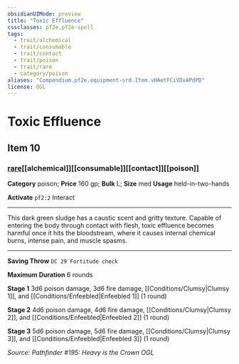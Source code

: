 ```yaml
---
obsidianUIMode: preview
title: "Toxic Effluence"
cssclasses: pf2e,pf2e-spell
tags:
  - trait/alchemical
  - trait/consumable
  - trait/contact
  - trait/poison
  - trait/rare
  - category/poison
aliases: "Compendium.pf2e.equipment-srd.Item.vHAetFCiVDxAPdPD"
license: OGL
---
```

# Toxic Effluence
## Item 10
### [rare](rare "Rare Rarity Trait")[[alchemical]][[consumable]][[contact]][[poison]]

**Category** poison; 
**Price** 160 gp; 
**Bulk** L; **Size** med
**Usage** held-in-two-hands

**Activate** `pf2:2` Interact

* * *

This dark green sludge has a caustic scent and gritty texture. Capable of entering the body through contact with flesh, toxic effluence becomes harmful once it hits the bloodstream, where it causes internal chemical burns, intense pain, and muscle spasms.

* * *

**Saving Throw** `DC 29 Fortitude check`

**Maximum Duration** 6 rounds

**Stage 1** 3d6 poison damage, 3d6 fire damage, [[Conditions/Clumsy|Clumsy 1]], and [[Conditions/Enfeebled|Enfeebled 1]] (1 round)

**Stage 2** 4d6 poison damage, 4d6 fire damage, [[Conditions/Clumsy|Clumsy 2]], and [[Conditions/Enfeebled|Enfeebled 2]] (1 round)

**Stage 3** 5d6 poison damage, 5d6 fire damage, [[Conditions/Clumsy|Clumsy 3]], and [[Conditions/Enfeebled|Enfeebled 3]] (1 round)

*Source: Pathfinder #195: Heavy is the Crown*
*OGL*